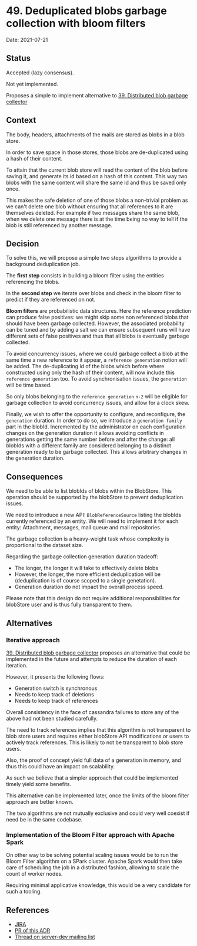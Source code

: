 # 49. Deduplicated blobs garbage collection with bloom filters

Date: 2021-07-21

## Status

Accepted (lazy consensus).

Not yet implemented.

Proposes a simple to implement alternative to  [39. Distributed blob garbage collector](0039-distributed-blob-garbage-collector.md)

## Context

The body, headers, attachments of the mails are stored as blobs in a blob store.

In order to save space in those stores, those blobs are de-duplicated using a hash of their content.

To attain that the current blob store will read the content of the blob before saving it, and generate its id based on
a hash of this content. This way two blobs with the same content will share the same id and thus be saved only once.

This makes the safe deletion of one of those blobs a non-trivial problem as we can't delete one blob without ensuring
that all references to it are themselves deleted. For example if two messages share the same blob, when we delete
one message there is at the time being no way to tell if the blob is still referenced by another message.

## Decision

To solve this, we will propose a simple two steps algorithms to provide a background deduplication job.

The **first step** consists in building a bloom filter using the entities referencing the blobs.

In the **second step** we iterate over blobs and check in the bloom filter to predict if they are referenced on not.

**Bloom filters** are probabilistic data structures. Here the reference prediction can produce false positives: we might 
skip some non referenced blobs that should have been garbage collected. However, the associated probability can be tuned 
and by adding a salt we can ensure subsequent runs will have different sets of false positives and thus that all blobs is
eventually garbage collected.

To avoid concurrency issues, where we could garbage collect a blob at the same time a new reference to it appear,
a `reference generation` notion will be added. The de-duplicating id of the blobs which before where constructed
using only the hash of their content,  will now include this `reference generation` too. To avoid synchronisation 
issues, the `generation` will be time based.

So only blobs belonging to the `reference generation` `n-2` will be eligible for garbage collection to avoid 
concurrency issues, and allow for a clock skew.

Finally, we wish to offer the opportunity to configure, and reconfigure, the `generation` duration. In order to do so,
we introduce a `generation family` part in the blobId. Incremented by the administrator on each configuration changes on
the generation duration it allows avoiding conflicts in generations getting the same number before and after the change:
all blobIds with a different family are considered belonging to a distinct generation ready to be garbage collected. This
allows arbitrary changes in the generation duration.

## Consequences

We need to be able to list blobIds of blobs within the BlobStore. This operation should be supported by the blobStore 
to prevent deduplication issues.

We need to introduce a new API: `BlobReferenceSource` listing the blobIds currently referenced by an entity. We will
need to implement it for each entity: Attachment, messages, mail queue and mail repositories.

The garbage collection is a heavy-weight task whose complexity is proportional to the dataset size. 

Regarding the garbage collection generation duration tradeoff:
 - The longer, the longer it will take to effectively delete blobs
 - However, the longer, the more efficient deduplication will be (deduplication is of course scoped to a single 
   genetation).
 - Generation duration do not impact the overall process speed.
 
Please note that this design do not require additional responsibilities for blobStore user and is thus fully transparent 
to them.
 
## Alternatives

### Iterative approach

[39. Distributed blob garbage collector](0039-distributed-blob-garbage-collector.md) proposes an alternative that could 
be implemented in the future and attempts to reduce the duration of each iteration.

However, it presents the following flows:
 - Generation switch is synchronous
 - Needs to keep track of deletions
 - Needs to keep track of references
 
Overall consistency in the face of cassandra failures to store any of the above had not been studied carefully.

The need to track references implies that this algorithm is not transparent to blob store users and requires either 
blobStore API modifications or users to actively track references. This is likely to not be transparent to blob store 
users.

Also, the proof of concept yield full data of a generation in memory, and thus this could have an impact on scalability.

As such we believe that a simpler approach that could be implemented timely yield some benefits.

This alternative can be implemented later, once the limits of the bloom filter approach are better known.

The two algorithms are not mutually exclusive and could very well coexist if need be in the same codebase.

### Implementation of the Bloom Filter approach with Apache Spark

On other way to be solving potential scaling issues would be to run the Bloom Filter algorithm on a SPark cluster.
Apache Spark would then take care of scheduling the job in a distributed fashion, allowing to scale the count of
worker nodes.

Requiring minimal applicative knowledge, this would be a very candidate for such a tooling.

## References

 - [JIRA](https://issues.apache.org/jira/browse/JAMES-XXXX)
 - [PR of this ADR](https://github.com/apache/james-project/pull/594)
 - [Thread on server-dev mailing list](https://www.mail-archive.com/server-dev@james.apache.org/msg70734.html)